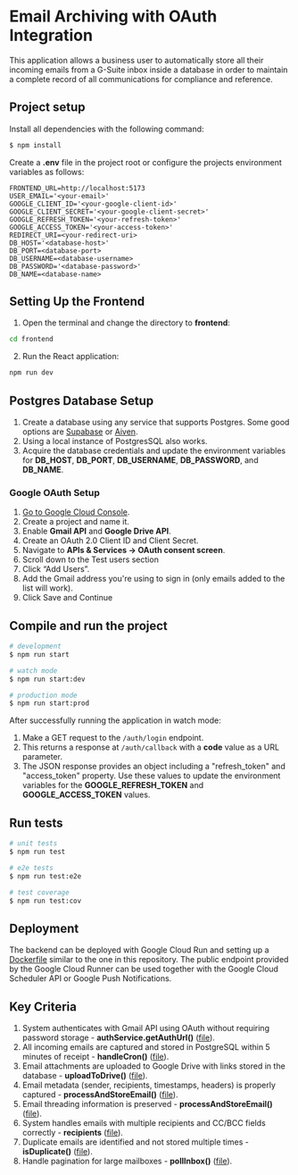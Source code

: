# Email Archiving with OAuth Integration

This application allows a business user to automatically store all their incoming emails from a G-Suite inbox inside a database in order to maintain a complete record of all communications for compliance and reference.

## Project setup

Install all dependencies with the following command:

```bash
$ npm install
```

Create a **.env** file in the project root or configure the projects environment variables as follows:

```.env
FRONTEND_URL=http://localhost:5173
USER_EMAIL='<your-email>'
GOOGLE_CLIENT_ID='<your-google-client-id>'
GOOGLE_CLIENT_SECRET='<your-google-client-secret>'
GOOGLE_REFRESH_TOKEN='<your-refresh-token>'
GOOGLE_ACCESS_TOKEN='<your-access-token>'
REDIRECT_URI=<your-redirect-uri>
DB_HOST='<database-host>'
DB_PORT=<database-port>
DB_USERNAME=<database-username>
DB_PASSWORD='<database-password>'
DB_NAME=<database-name>
```

## Setting Up the Frontend

1. Open the terminal and change the directory to **frontend**:

```bash
cd frontend
```

2. Run the React application:

```bash
npm run dev
```

## Postgres Database Setup

1. Create a database using any service that supports Postgres. Some good options are [Supabase](supabase.com) or [Aiven](https://console.aiven.io).
2. Using a local instance of PostgresSQL also works.
3. Acquire the database credentials and update the environment variables for **DB_HOST**, **DB_PORT**, **DB_USERNAME**, **DB_PASSWORD**, and **DB_NAME**.

### Google OAuth Setup

1. [Go to Google Cloud Console](https://console.cloud.google.com).
2. Create a project and name it.
3. Enable **Gmail API** and **Google Drive API**.
4. Create an OAuth 2.0 Client ID and Client Secret.
5. Navigate to **APIs & Services → OAuth consent screen**.
6. Scroll down to the Test users section
7. Click “Add Users”.
8. Add the Gmail address you're using to sign in (only emails added to the list will work).
9. Click Save and Continue

## Compile and run the project

```bash
# development
$ npm run start

# watch mode
$ npm run start:dev

# production mode
$ npm run start:prod
```

After successfully running the application in watch mode:

1. Make a GET request to the `/auth/login` endpoint.
2. This returns a response at `/auth/callback` with a **code** value as a URL parameter.
3. The JSON response provides an object including a "refresh_token" and "access_token" property. Use these values to update the environment variables for the **GOOGLE_REFRESH_TOKEN** and **GOOGLE_ACCESS_TOKEN** values.

## Run tests

```bash
# unit tests
$ npm run test

# e2e tests
$ npm run test:e2e

# test coverage
$ npm run test:cov
```

## Deployment

The backend can be deployed with Google Cloud Run and setting up a [Dockerfile](/Dockerfile) similar to the one in this repository. The public endpoint provided by the Google Cloud Runner can be used together with the Google Cloud Scheduler API or Google Push Notifications.

## Key Criteria

1. System authenticates with Gmail API using OAuth without requiring password storage - **authService.getAuthUrl()** ([file](/src/auth/auth.controller.ts)).
2. All incoming emails are captured and stored in PostgreSQL within 5 minutes of receipt - **handleCron()** ([file](/src/gmail/gmail.service.ts)).
3. Email attachments are uploaded to Google Drive with links stored in the database - **uploadToDrive()** ([file](/src/gmail/gmail.service.ts)).
4. Email metadata (sender, recipients, timestamps, headers) is properly captured - **processAndStoreEmail()** ([file](/src/email/email.service.ts)).
5. Email threading information is preserved - **processAndStoreEmail()** ([file](/src/email/email.service.ts)).
6. System handles emails with multiple recipients and CC/BCC fields correctly - **recipients** ([file](/src/email//email.entity.ts)).
7. Duplicate emails are identified and not stored multiple times - **isDuplicate()** ([file](/src/email/email.service.ts)).
8. Handle pagination for large mailboxes - **pollInbox()** ([file](/src/gmail/gmail.service.ts)).

